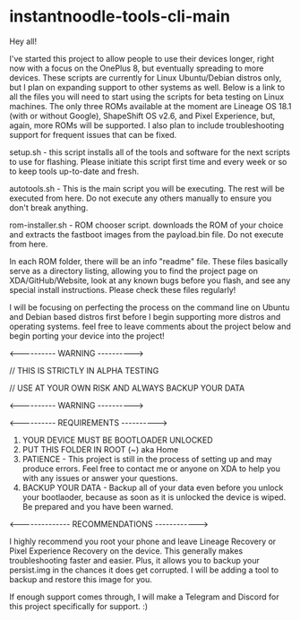 # instantnoodle-tools-cli-main

Hey all!

I've started this project to allow people to use their devices longer, right now with a focus on the OnePlus 8, but eventually spreading to more devices. 
These scripts are currently for Linux Ubuntu/Debian distros only, but I plan on expanding support to other systems as well.
Below is a link to all the files you will need to start using the scripts for beta testing on Linux machines. The only three ROMs available at the moment 
are Lineage OS 18.1 (with or without Google), ShapeShift OS v2.6, and Pixel Experience, but, again, more ROMs will be supported. I also plan to include troubleshooting support for frequent issues 
that can be fixed.

setup.sh - this script installs all of the tools and software for the next scripts to use for flashing. Please initiate this script first time and every week or so to keep tools up-to-date and fresh.

autotools.sh - This is the main script you will be executing. The rest will be executed from here. Do not execute any others manually to ensure you don't break anything. 

rom-installer.sh - ROM chooser script. downloads the ROM of your choice and extracts the fastboot images from the payload.bin file. Do not execute from here. 

In each ROM folder, there will be an info "readme" file. These files basically serve as a directory listing, allowing you to find the project page on XDA/GitHub/Website, look at any known bugs before you flash, and see any special install instructions. Please check these files regularly!

I will be focusing on perfecting the process on the command line on Ubuntu and Debian based distros first before I begin supporting more distros and operating systems. feel free to leave comments about the project below and begin porting your device into the project!

<---------- WARNING ----------> 

// THIS IS STRICTLY IN ALPHA TESTING 

// USE AT YOUR OWN RISK AND ALWAYS BACKUP YOUR DATA

<---------- WARNING ---------->

<---------- REQUIREMENTS ---------->
1. YOUR DEVICE MUST BE BOOTLOADER UNLOCKED
2. PUT THIS FOLDER IN ROOT (~) aka Home
3. PATIENCE - This project is still in the process of setting up and may produce errors. Feel free to contact me or anyone on XDA to help you with any issues or answer your questions.
4. BACKUP YOUR DATA - Backup all of your data even before you unlock your bootlaoder, because as soon as it is unlocked the device is wiped. Be prepared and you have been warned.

<-------------- RECOMMENDATIONS ------------>

I highly recommend you root your phone and leave Lineage Recovery or Pixel Experience Recovery on the device. This generally makes troubleshooting faster and easier. Plus, it allows you to backup your persist.img in the chances it does get corrupted. I will be adding a tool to backup and restore this image for you. 

If enough support comes through, I will make a Telegram and Discord for this project specifically for support. :)
